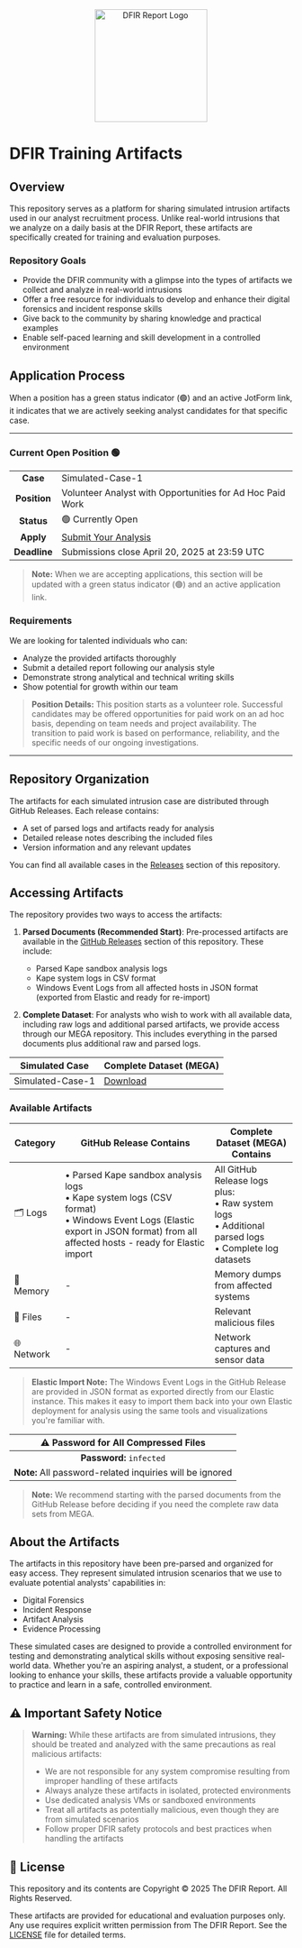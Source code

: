 <div align="center">
  <img src="https://thedfirreport.com/wp-content/uploads/2020/04/cropped-dfir-v1-w.png" width="200" alt="DFIR Report Logo">
</div>

# DFIR Training Artifacts

## Overview
This repository serves as a platform for sharing simulated intrusion artifacts used in our analyst recruitment process. Unlike real-world intrusions that we analyze on a daily basis at the DFIR Report, these artifacts are specifically created for training and evaluation purposes.

### Repository Goals
- Provide the DFIR community with a glimpse into the types of artifacts we collect and analyze in real-world intrusions
- Offer a free resource for individuals to develop and enhance their digital forensics and incident response skills
- Give back to the community by sharing knowledge and practical examples
- Enable self-paced learning and skill development in a controlled environment

## Application Process
When a position has a green status indicator (🟢) and an active JotForm link, it indicates that we are actively seeking analyst candidates for that specific case.

---

### Current Open Position 🟢

| | |
|:---:|:---|
| **Case** | Simulated-Case-1 |
| **Position** | Volunteer Analyst with Opportunities for Ad Hoc Paid Work |
| **Status** | 🟢 Currently Open |
| **Apply** | [Submit Your Analysis](https://form.jotform.com/250847594571266) |
| **Deadline** | Submissions close April 20, 2025 at 23:59 UTC |


> **Note:** When we are accepting applications, this section will be updated with a green status indicator (🟢) and an active application link.

### Requirements
We are looking for talented individuals who can:
- Analyze the provided artifacts thoroughly
- Submit a detailed report following our analysis style
- Demonstrate strong analytical and technical writing skills
- Show potential for growth within our team

> **Position Details:** This position starts as a volunteer role. Successful candidates may be offered opportunities for paid work on an ad hoc basis, depending on team needs and project availability. The transition to paid work is based on performance, reliability, and the specific needs of our ongoing investigations.

---

## Repository Organization
The artifacts for each simulated intrusion case are distributed through GitHub Releases. Each release contains:
- A set of parsed logs and artifacts ready for analysis
- Detailed release notes describing the included files
- Version information and any relevant updates

You can find all available cases in the [Releases](../../releases/tag/case-1) section of this repository.

## Accessing Artifacts
The repository provides two ways to access the artifacts:

1. **Parsed Documents (Recommended Start)**: Pre-processed artifacts are available in the [GitHub Releases](../../releases) section of this repository. These include:
   - Parsed Kape sandbox analysis logs
   - Kape system logs in CSV format
   - Windows Event Logs from all affected hosts in JSON format (exported from Elastic and ready for re-import)

2. **Complete Dataset**: For analysts who wish to work with all available data, including raw logs and additional parsed artifacts, we provide access through our MEGA repository. This includes everything in the parsed documents plus additional raw and parsed logs.

| Simulated Case | Complete Dataset (MEGA) |
|----------------|-----------|
| Simulated-Case-1 | [Download](https://mega.nz/file/IJhl0QgD#uQwoeFjIiLHwL16AS_fxPCX3XZKN8oTso6qiH_K307M) |

### Available Artifacts

| Category | GitHub Release Contains | Complete Dataset (MEGA) Contains |
|----------|-------------|-------------|
| 🗂️ Logs | • Parsed Kape sandbox analysis logs<br>• Kape system logs (CSV format)<br>• Windows Event Logs (Elastic export in JSON format) from all affected hosts - ready for Elastic import | All GitHub Release logs plus:<br>• Raw system logs<br>• Additional parsed logs<br>• Complete log datasets |
| 💾 Memory | - | Memory dumps from affected systems |
| 📁 Files | - | Relevant malicious files |
| 🌐 Network | - | Network captures and sensor data |

> **Elastic Import Note:** The Windows Event Logs in the GitHub Release are provided in JSON format as exported directly from our Elastic instance. This makes it easy to import them back into your own Elastic deployment for analysis using the same tools and visualizations you're familiar with.

| ⚠️ Password for All Compressed Files |
|:-----------------------------------:|
| **Password:** `infected` |
| **Note:** All password-related inquiries will be ignored |

> **Note:** We recommend starting with the parsed documents from the GitHub Release before deciding if you need the complete raw data sets from MEGA.

## About the Artifacts
The artifacts in this repository have been pre-parsed and organized for easy access. They represent simulated intrusion scenarios that we use to evaluate potential analysts' capabilities in:
- Digital Forensics
- Incident Response
- Artifact Analysis
- Evidence Processing

These simulated cases are designed to provide a controlled environment for testing and demonstrating analytical skills without exposing sensitive real-world data. Whether you're an aspiring analyst, a student, or a professional looking to enhance your skills, these artifacts provide a valuable opportunity to practice and learn in a safe, controlled environment.

## ⚠️ Important Safety Notice

> **Warning:** While these artifacts are from simulated intrusions, they should be treated and analyzed with the same precautions as real malicious artifacts:
> - We are not responsible for any system compromise resulting from improper handling of these artifacts
> - Always analyze these artifacts in isolated, protected environments
> - Use dedicated analysis VMs or sandboxed environments
> - Treat all artifacts as potentially malicious, even though they are from simulated scenarios
> - Follow proper DFIR safety protocols and best practices when handling the artifacts

## 📜 License

This repository and its contents are Copyright © 2025 The DFIR Report. All Rights Reserved.

These artifacts are provided for educational and evaluation purposes only. Any use requires explicit written permission from The DFIR Report. See the [LICENSE](LICENSE) file for detailed terms.